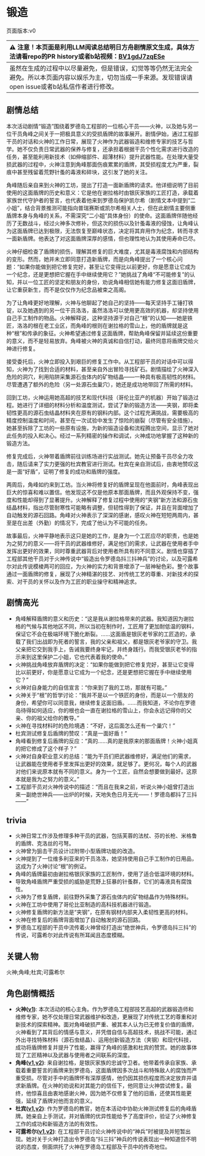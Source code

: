 # 锻造
页面版本:v0
 

| :warning: 注意！本页面是利用LLM阅读总结明日方舟剧情原文生成，具体方法请看repo的PR history或者b站视频：[BV1gdJ7zqESe](https://www.bilibili.com/video/BV1gdJ7zqESe/)         |
|:----------------------------|
| 虽然在生成的过程中以尽量避免，但是错误，幻觉等等仍然无法完全避免。所以本页面内容以娱乐为主，切勿当成一手来源。发现错误请open issue或者b站私信作者进行修改。|



## 剧情总结
本次活动剧情“锻造”围绕着罗德岛工程部的一位核心干员——火神，以及她与另一位干员角峰之间关于一把极具意义的受损盾牌的故事展开。剧情伊始，通过工程部干员的对话和火神的工作日常，展现了火神作为武器锻造和维修专家的技艺与哲学。她不仅负责日常武器的保养与修复，还承担着根据干员个性化需求进行改造的任务，甚至能利用新技术（如伸缩部件、超薄材料）提升武器性能。在处理大量受损武器的过程中，火神注意到角峰那面伤痕累累的盾牌，其受损程度尤为严重，裂痕中甚至残留着荒野针蚤的毒液和碎块，这引发了她的关注。

角峰随后亲自来到火神的工坊，提出了打造一面新盾牌的请求。他详细说明了目前使用的这面盾牌的历史和意义：它是他在谢拉格时由银灰家族的工匠打造，承载着家族世代守护者的誓言，也代表着他来到罗德岛保护凯尔希（剧情文本中提到“二小姐”，结合背景推测可能指向普瑞赛斯或凯尔希相关人士，但在此剧情主要侧重盾牌本身与角峰的关系，不需深究“二小姐”具体身份）的使命。这面盾牌伴随他经历了无数战斗，经过火神多次修补，但这次的损伤以及针蚤毒液的侵蚀，让角峰认为这面盾牌已达到极限，无法恢复至巅峰状态，决定将其弃用作为纪念，转而寻求一面新盾牌。他表达了对这面盾牌深厚的感情，但也理性地认为其使用寿命已尽。

火神仔细检查了盾牌的损伤，理解其修复的巨大难度，尤其是毒液腐蚀和内部结构的变形。然而，她并未立即同意打造新盾牌，而是向角峰提出了一个核心问题：“如果你能做到把它修复完好，甚至让它变得比以前更好，你是愿意让它成为一个纪念，还是更想把它握在手中继续使用它？”她挑战了角峰“不可能修复”的认知，并以一位工匠的坚定和朋友的身份，劝说角峰相信她有能力修复这面旧盾牌，让它重获新生，而不是仅仅作为纪念品被束之高阁。

为了让角峰更好地理解，火神与他聊起了她自己的坚持——每天坚持手工锤打铁锭，以及她遇到的另一位干员洛洛，虽然洛洛可以使用更高效的机器，却坚持使用自己手工制作的物品。火神解释说，这种坚持源于对自己“根”的认知——她是铁匠，洛洛的根在老工业区，而角峰的根则在谢拉格的雪山上，他的盾牌就是这种“根”和传承的象征。火神希望通过修复这面盾牌，帮助角峰保留并延续这份重要的意义，而不是轻易放弃。角峰被火神的真诚和自信打动，最终同意将盾牌交给火神进行修复。

接受委托后，火神立即投入到艰巨的修复工作中。从工程部干员的对话中可以得知，火神为了找到合适的材料，甚至亲自外出冒险寻找矿石。剧情描绘了火神深入危险的洞穴，利用陷阱采集源石虫体内的矿物结晶——一种具有极高韧性的材料。尽管遭遇了额外的危险（另一处源石虫巢穴），她还是成功地带回了所需的材料。

回到工坊，火神运用她高超的技艺和现代科技（哥伦比亚产的机器）开始了锻造过程。她进行了详细的材料分析和温度测试，尝试了新的锻造方法——夹钢，即将柔韧性更高的源石虫结晶材料夹在原有的钢料内部。这个过程充满挑战，需要极高的精度控制温度和时间，甚至在一次试验中发生了惊险的崩裂（尽管有安全措施）。她甚至拆除了工坊的一些原有设施，为新的锻造设备和流程腾出空间，显示了她对此任务的投入和决心。经过一系列精密的操作和调试，火神成功地掌握了这种新的锻造方法。

修复完成后，火神带着盾牌前往训练场进行实战测试。她先让预备干员尽全力攻击，随后请来了实力更强的杜宾教官进行测试。杜宾在亲自测试后，由衷地赞叹这是一面“好盾”，证明了修复的成功和盾牌的强度。

两周后，角峰如约来到工坊。当火神将修复好的盾牌呈现在他面前时，角峰表现出巨大的惊喜和难以置信。他发现这不仅是他原本那面盾牌，而且外观保持不变，强度和性能却得到了显著提升。火神解释了修复过程中使用的“夹钢”新方法和源石虫结晶材料，指出尽管耐寒性可能略有调整，但韧性得到了保证，并且在背面增加了自动触发的源石回路。角峰对火神表示了深深的感谢，感叹火神在短短两周内，甚至是在出差（外勤）的情况下，完成了他认为不可能的任务。

故事最后，火神平静地表示这只是她的工作，是身为一个工匠应尽的职责，也是她为之努力的意义——将干员的武器维修好，满足他们的需求，让武器在使用者手中发挥出更好的效果，同时尊重武器背后对使用者所具有的不同意义。剧情也穿插了工程部其他干员对于火神传说中“锻造出令罗德岛抖三抖神兵”的讨论，以及可露希尔对此传说模棱两可的回应，为火神的实力和背景增添了一层神秘色彩。整个故事通过一面盾牌的修复，展现了火神精湛的技艺、对传统工艺的尊重、对新技术的探索、对干员的关怀以及作为工匠的职业操守和精神追求。
## 剧情高光
*   角峰解释盾牌的意义和历史：“这是我从谢拉格带来的武器。我知道因为谢拉格的气候与其他地区不同，所以当初在制作时，工匠用了更加耐低温的钢料，保证它不会在极端环境下脆化断裂。......这面盾是银灰老爷家的工匠造的，承载了我们出战即为死者的誓言，我的父亲和祖父，都是银灰老爷家的守卫。我父亲把它交到我手上，告诫我要终身牢记，并终身践行。而我受银灰老爷的指示来到这里保护二小姐，它也代表着我的使命。”
*   火神挑战角峰放弃盾牌的决定：“如果你能做到把它修复完好，甚至让它变得比以前更好，你是愿意让它成为一个纪念，还是更想把它握在手中继续使用它？”
*   火神对自身能力的自信宣言：“你来到了我的工坊，那就有可能。”
*   火神关于“根”的哲学讨论：“我并不是以一个铁匠的身份，而是以一个朋友的身份，希望你可以同意我，继续修复这面旧盾。......而我知道，不论你在罗德岛待得如何适应，你的根也会一直在谢拉格的雪山上，你会永远记得你的父亲、你的祖父给你的教导。”
*   火神在寻找材料时的危险境遇：“不好，这后面怎么还有一个巢穴！”
*   杜宾测试修复后盾牌的赞叹：“真是一面好盾！”
*   角峰看到修复后盾牌的反应：“真的......真的是我原来的那面盾牌！火神小姐真的把它修成了这个样子？”
*   火神对自身职业意义的总结：“能为干员们把武器维修好，满足他们的需求，让武器能在使用者手里发挥出更好的效果，就足够了。更何况，每个人的武器对他们来说原本就有不同的意义。身为一个工匠，自然会想要做到最好。这原本就是我为之努力的意义。”
*   工程部干员对火神传说中的描述：“而且在我来之前，听说火神小姐曾打造出来一副绝世神兵——出炉的时候，天地失色日月无光——！罗德岛都抖了三抖——”
## trivia
*   火神日常工作涉及修理多种干员的武器，包括芙蓉的法杖、芬的长枪、米格鲁的盾牌、克洛丝的弓弩。
*   火神曾为狙击干员设计过附带小型盾牌功能的改造。
*   火神提到了一位维多利亚来的干员洛洛，她坚持使用自己手工制作的日用品，这成为了火神讨论“根”的例证。
*   角峰的盾牌最初由谢拉格银灰家族的工匠制作，使用了适合低温环境的材料。
*   导致角峰盾牌严重受损的威胁是荒野上狂暴的针蚤群，它们的毒液具有腐蚀性。
*   火神为了修复盾牌，前往野外采集了源石虫体内的矿物结晶作为特殊材料。
*   火神在工坊中使用了哥伦比亚制造的高科技机器进行锻造。
*   火神修复盾牌的新方法是“夹钢”，在原有钢材内部夹入柔韧性更高的材料。
*   火神在修复后的盾牌背面增加了自动触发的源石回路。
*   罗德岛工程部的干员中流传着火神曾经打造出“绝世神兵，令罗德岛抖三抖”的传说，可露希尔对此传说有所耳闻且态度模糊。
## 关键人物
火神;角峰;杜宾;可露希尔
## 角色剧情概括
-   **火神([v1](../chars/char_163_hpsts.md))**: 本次活动的核心主角。作为罗德岛工程部技艺高超的武器锻造师和维修专家，她不仅处理日常武器维护和改造，更展现了对传统工艺的尊重和对新技术的探索精神。面对角峰破损严重、被其本人认为已无修复价值的盾牌，火神看到了其背后的情感与意义，并凭借自信与高超技术，挑战不可能，通过外出寻找特殊材料（源石虫结晶）、运用创新锻造方法（夹钢）和现代科技，成功将盾牌修复并提升了性能，赢得了角峰的感激和杜宾的赞赏。她的故事体现了工匠精神以及武器与使用者之间联系的深度。
-   **角峰([v1](../chars/char_199_yak.md),[v2](../char_v3/char_199_yak.md))**: 来自谢拉格，是银灰家族的忠诚守卫者。他带着传承自家族、承载着重要誓言的盾牌来到罗德岛，这面盾牌因多次战斗和特殊敌人的腐蚀而严重受损。尽管对手中的盾牌怀有深厚感情，他仍因其损伤程度而决定放弃并请求新盾牌。在火神的劝说和对其能力的信任下，他同意让火神尝试修复。最终，他惊喜且由衷地感谢火神，因为她不仅修复了他的旧盾，还使其性能更强，延续了盾牌对他而言的意义。
-   **杜宾([v1](../chars/char_130_doberm.md),[v2](../char_v3/char_130_doberm.md))**: 作为罗德岛的教官，她在本活动中协助火神测试修复后的角峰盾牌。她亲自上手测试，并对盾牌的优异性能给予了高度评价，验证了火神修复工作的成功和新锻造方法的有效性。
-   **可露希尔([v1](../chars/extended_char_ke_lu_xi_er.md),[v2](../char_v3/extended_char_ke_lu_xi_er.md))**: 在工程部干员讨论火神传说中的“神兵”时被提及并短暂出现。她对关于火神打造出令罗德岛“抖三抖”神兵的传说表现出一种知道但不明说的态度，侧面烘托了火神在罗德岛工程部及干员中的传奇地位。